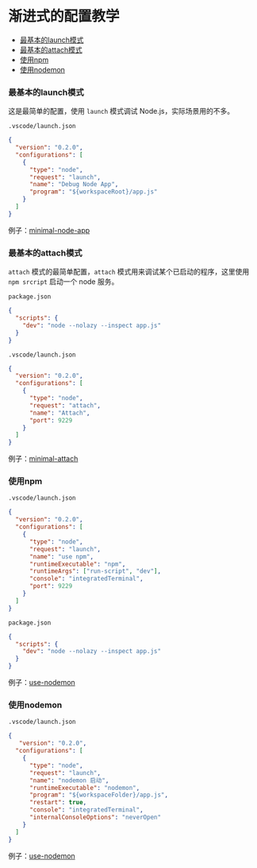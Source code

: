 # 渐进式的配置教学

- [最基本的launch模式](#最基本的launch模式)
- [最基本的attach模式](#最基本的attach模式)
- [使用npm](#使用npm)
- [使用nodemon](#使用nodemon)


### 最基本的launch模式

这是最简单的配置，使用 `launch` 模式调试 Node.js，实际场景用的不多。

`.vscode/launch.json`

```json
{
  "version": "0.2.0",
  "configurations": [
    {
      "type": "node",
      "request": "launch",
      "name": "Debug Node App",
      "program": "${workspaceRoot}/app.js"
    }
  ]
}
```

例子：[minimal-node-app](/JavaScript/minimal-node-app/README.md)


### 最基本的attach模式

 `attach` 模式的最简单配置，`attach` 模式用来调试某个已启动的程序，这里使用 `npm srcript` 启动一个 node 服务。

`package.json`

```json
{
  "scripts": {
    "dev": "node --nolazy --inspect app.js"
  }
}
```

`.vscode/launch.json`

```json
{
  "version": "0.2.0",
  "configurations": [
    {
      "type": "node",
      "request": "attach",
      "name": "Attach",
      "port": 9229
    }
  ]
}
```


例子：[minimal-attach](/JavaScript/minimal-attach/README.md)


### 使用npm

`.vscode/launch.json`

```json
{
  "version": "0.2.0",
  "configurations": [
    {
      "type": "node",
      "request": "launch",
      "name": "use npm",
      "runtimeExecutable": "npm",
      "runtimeArgs": ["run-script", "dev"],
      "console": "integratedTerminal",
      "port": 9229
    }
  ]
}
```

`package.json`

```json
{
  "scripts": {
    "dev": "node --nolazy --inspect app.js"
  }
}
```

例子：[use-nodemon](/JavaScript/use-nodemon/README.md)


### 使用nodemon

`.vscode/launch.json`

```json
{
   "version": "0.2.0",
  "configurations": [
    {
      "type": "node",
      "request": "launch",
      "name": "nodemon 启动",
      "runtimeExecutable": "nodemon",
      "program": "${workspaceFolder}/app.js",
      "restart": true,
      "console": "integratedTerminal",
      "internalConsoleOptions": "neverOpen"
    }
  ]
}
```

例子：[use-nodemon](/JavaScript/use-nodemon/README.md)
